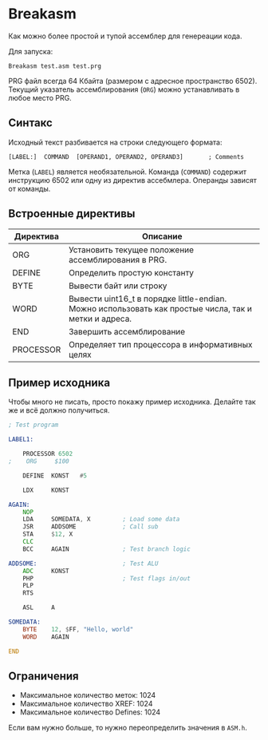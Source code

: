 # Breakasm

Как можно более простой и тупой ассемблер для генереации кода.

Для запуска:

```
Breakasm test.asm test.prg
```

PRG файл всегда 64 Кбайта (размером с адресное пространство 6502). Текущий указатель ассемблирования (`ORG`) можно устанавливать в любое место PRG.

## Синтакс

Исходный текст разбивается на строки следующего формата:

```
[LABEL:]  COMMAND  [OPERAND1, OPERAND2, OPERAND3]       ; Comments
```

Метка (`LABEL`) является необязательной. Команда (`COMMAND`) содержит инструкцию 6502 или одну из директив ассебмлера. Операнды зависят от команды.

## Встроенные директивы

|Директива|Описание|
|---|---|
|ORG|Установить текущее положение ассемблирования в PRG.|
|DEFINE|Определить простую константу|
|BYTE|Вывести байт или строку|
|WORD|Вывести uint16_t в порядке little-endian. Можно использовать как простые числа, так и метки и адреса.|
|END|Завершить ассемблирование|
|PROCESSOR|Определяет тип процессора в информативных целях|

## Пример исходника

Чтобы много не писать, просто покажу пример исходника. Делайте так же и всё должно получиться.

```asm
; Test program

LABEL1:

    PROCESSOR 6502
;    ORG     $100

    DEFINE  KONST   #5

    LDX     KONST

AGAIN:
    NOP
    LDA     SOMEDATA, X         ; Load some data
    JSR     ADDSOME             ; Call sub
    STA     $12, X
    CLC
    BCC     AGAIN               ; Test branch logic

ADDSOME:                        ; Test ALU
    ADC     KONST
    PHP                         ; Test flags in/out
    PLP
    RTS

    ASL     A

SOMEDATA:
    BYTE    12, $FF, "Hello, world" 
    WORD    AGAIN

END
```

## Ограничения

- Максимальное количество меток: 1024
- Максимальное количество XREF: 1024
- Максимальное количество Defines: 1024

Если вам нужно больше, то нужно переопределить значения в `ASM.h`.
